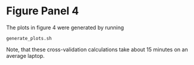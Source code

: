 # Figure Panel 4


The plots in figure 4 were generated by running

`generate_plots.sh`

Note, that these cross-validation calculations
take about 15 minutes on an average laptop.
